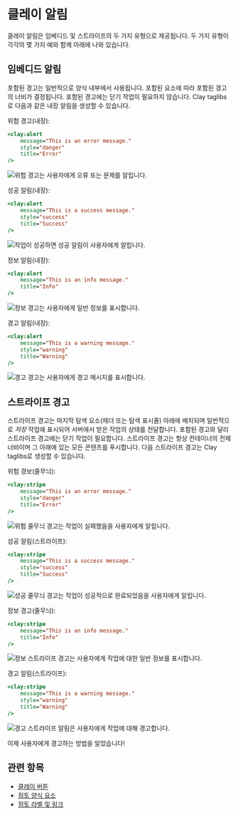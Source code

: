 # 클레이 알림

클레이 알림은 임베디드 및 스트라이프의 두 가지 유형으로 제공됩니다. 두 가지 유형이 각각의 몇 가지 예와 함께 아래에 나와 있습니다.

## 임베디드 알림

포함된 경고는 일반적으로 양식 내부에서 사용됩니다. 포함된 요소에 따라 포함된 경고의 너비가 결정됩니다. 포함된 경고에는 닫기 작업이 필요하지 않습니다. Clay taglibs로 다음과 같은 내장 알림을 생성할 수 있습니다.

위험 경고(내장):

```jsp
<clay:alert
    message="This is an error message."
    style="danger"
    title="Error"
/>
```

![위험 경고는 사용자에게 오류 또는 문제를 알립니다.](./clay-alerts/images/01.png)

성공 알림(내장):

```jsp
<clay:alert
    message="This is a success message."
    style="success"
    title="Success"
/>
```

![작업이 성공하면 성공 알림이 사용자에게 알립니다.](./clay-alerts/images/02.png)

정보 알림(내장):

```jsp
<clay:alert
    message="This is an info message."
    title="Info"
/>
```

![정보 경고는 사용자에게 일반 정보를 표시합니다.](./clay-alerts/images/03.png)

경고 알림(내장):

```jsp
<clay:alert
    message="This is a warning message."
    style="warning"
    title="Warning"
/>
```

![경고 경고는 사용자에게 경고 메시지를 표시합니다.](./clay-alerts/images/04.png)

## 스트라이프 경고

스트라이프 경고는 마지막 탐색 요소(헤더 또는 탐색 표시줄) 아래에 배치되며 일반적으로 *저장* 작업에 표시되어 서버에서 받은 작업의 상태를 전달합니다. 포함된 경고와 달리 스트라이프 경고에는 닫기 작업이 필요합니다. 스트라이프 경고는 항상 컨테이너의 전체 너비이며 그 아래에 있는 모든 콘텐츠를 푸시합니다. 다음 스트라이프 경고는 Clay taglibs로 생성할 수 있습니다.

위험 경보(줄무늬):

```jsp
<clay:stripe
    message="This is an error message."
    style="danger"
    title="Error"
/>
```

![위험 줄무늬 경고는 작업이 실패했음을 사용자에게 알립니다.](./clay-alerts/images/05.png)

성공 알림(스트라이프):

```jsp
<clay:stripe
    message="This is a success message."
    style="success"
    title="Success"
/>
```

![성공 줄무늬 경고는 작업이 성공적으로 완료되었음을 사용자에게 알립니다.](./clay-alerts/images/06.png)

정보 경고(줄무늬):

```jsp
<clay:stripe
    message="This is an info message."
    title="Info"
/>
```

![정보 스트라이프 경고는 사용자에게 작업에 대한 일반 정보를 표시합니다.](./clay-alerts/images/07.png)

경고 알림(스트라이프):

```jsp
<clay:stripe
    message="This is a warning message."
    style="warning"
    title="Warning"
/>
```

![경고 스트라이프 알림은 사용자에게 작업에 대해 경고합니다.](./clay-alerts/images/08.png)

이제 사용자에게 경고하는 방법을 알았습니다!

## 관련 항목

* [클레이 버튼](./clay-buttons.md)
* [점토 양식 요소](./clay-form-elements.md)
* [점토 라벨 및 링크](./clay-links-and-labels.md)